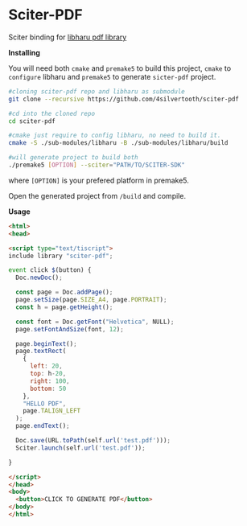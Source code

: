 # Sciter-PDF

Sciter binding for [libharu pdf library](https://github.com/libharu/libharu)

**Installing**

You will need both `cmake` and `premake5` to build this project, `cmake` to `configure` libharu and `premake5` to generate `sicter-pdf` project. 

```sh
#cloning sciter-pdf repo and libharu as submodule
git clone --recursive https://github.com/4silvertooth/sciter-pdf

#cd into the cloned repo
cd sciter-pdf

#cmake just require to config libharu, no need to build it.
cmake -S ./sub-modules/libharu -B ./sub-modules/libharu/build

#will generate project to build both
./premake5 [OPTION] --sciter="PATH/TO/SCITER-SDK"
```

where `[OPTION]` is your prefered platform in premake5.

Open the generated project from `/build` and compile.

**Usage**

```html
<html>
<head>

<script type="text/tiscript">
include library "sciter-pdf";

event click $(button) {
  Doc.newDoc();

  const page = Doc.addPage();
  page.setSize(page.SIZE_A4, page.PORTRAIT);
  const h = page.getHeight();

  const font = Doc.getFont("Helvetica", NULL);
  page.setFontAndSize(font, 12);

  page.beginText();
  page.textRect(
    {
      left: 20, 
      top: h-20, 
      right: 100, 
      bottom: 50
    }, 
    "HELLO PDF", 
    page.TALIGN_LEFT
  );
  page.endText();

  Doc.save(URL.toPath(self.url('test.pdf')));
  Sciter.launch(self.url('test.pdf'));

}

</script>
</head>
<body>
  <button>CLICK TO GENERATE PDF</button>
</body>
</html>
```